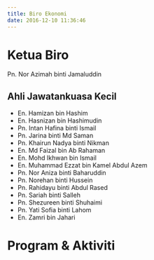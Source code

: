 ```yaml
---
title: Biro Ekonomi
date: 2016-12-10 11:36:46
---
```

# Ketua Biro
Pn. Nor Azimah binti Jamaluddin
## Ahli Jawatankuasa Kecil
* En. Hamizan bin Hashim
* En. Hasnizan bin Hashimudin
* Pn. Intan Hafina binti Ismail
* Pn. Jarina binti Md Saman
* Pn. Khairun Nadya binti Nikman
* En. Md Faizal bin Ab Rahaman
* En. Mohd Ikhwan bin Ismail
* En. Muhammad Ezzat bin Kamel Abdul Azem
* Pn. Nor Aniza binti Baharuddin
* Pn. Norehan binti Hussein
* Pn. Rahidayu binti Abdul Rased
* Pn. Sariah binti Salleh
* Pn. Shezureen binti Shuhaimi
* Pn. Yati Sofia binti Lahom
* En. Zamri bin Jahari

# Program & Aktiviti